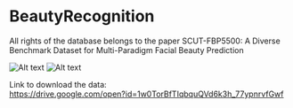 # BeautyRecognition

All rights of the database belongs to the paper SCUT-FBP5500: A Diverse Benchmark Dataset for Multi-Paradigm Facial Beauty Prediction   

![Alt text](Inkeddonald_LI.jpg?raw=true "Face 1")
![Alt text](Inkeddonald_LI.jpg?raw=true "Face 2")

Link to download the data:  
https://drive.google.com/open?id=1w0TorBfTIqbquQVd6k3h_77ypnrvfGwf
